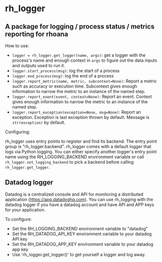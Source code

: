 # rh_logger
## A package for logging / process status / metrics reporting for rhoana

How to use:

* `logger = rh_logger.get_logger(name, args)`: get a logger with the process's name and enough context in `args` to figure out the data inputs and outputs used to run it.
* `logger.start_process(msg)`: log the start of a process
* `logger.end_process(msg)`: log the end of a process
* `logger.report_metric(name, metric, subcontext=None)`: Report a metric such as accuracy or execution time. Subcontext gives enough information to narrow the metric to an instance of the named step.
* `logger.report_event(event, context=None)`: Report an event.  Context gives enough information to narrow the metric to an instance of the named step.
* `logger.report_exception(exception=None, msg=None)`: Report an exception. Exception is last exception thrown by default. Message is `str(exception)` by default.

Configuring:

rh_logger uses entry points to register and find its backend. The entry point
group is "rh_logger.backend". rh_logger comes with a default logger that logs
via Python logging. You can either specify another logger's entry point name
using the RH_LOGGING_BACKEND environment variable or call
`rh_logger.set_logging_backend` to pick a backend before calling
`rh_logger.get_logger`.

## Datadog logger

Datadog is a centralized console and API for monitoring a distributed
application (https://app.datadoghq.com). You can use rh_logging with the
datadog logger if you have a datadog account and have API and APP keys
for your application.

To configure:
* Set the RH_LOGGING_BACKEND environment variable to "datadog"
* Set the RH_DATADOG_API_KEY environment variable to your datadog API key
* Set the RH_DATADOG_APP_KEY environment variable to your datadog app key
* Use 'rh_logger.get_logger()' to get yourself a logger and log away.
